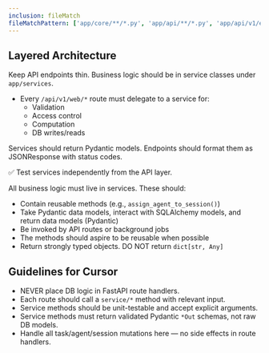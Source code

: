 ```yaml
---
inclusion: fileMatch
fileMatchPattern: ['app/core/**/*.py', 'app/api/**/*.py', 'app/api/v1/endpoints/**/*.py']
---
```

## Layered Architecture

Keep API endpoints thin. Business logic should be in service classes under `app/services`.

- Every `/api/v1/web/*` route must delegate to a service for:
  - Validation
  - Access control
  - Computation
  - DB writes/reads


Services should return Pydantic models. Endpoints should format them as JSONResponse with status codes.

✅ Test services independently from the API layer.


All business logic must live in services. These should:

- Contain reusable methods (e.g., `assign_agent_to_session()`)
- Take Pydantic data models, interact with SQLAlchemy models, and return data models (Pydantic)
- Be invoked by API routes or background jobs
- The methods should aspire to be reusable when possible
- Return strongly typed objects. DO NOT return `dict[str, Any]`

## Guidelines for Cursor

- NEVER place DB logic in FastAPI route handlers.
- Each route should call a `service/*` method with relevant input.
- Service methods should be unit-testable and accept explicit arguments.
- Service methods must return validated Pydantic `*Out` schemas, not raw DB models.
- Handle all task/agent/session mutations here — no side effects in route handlers.
